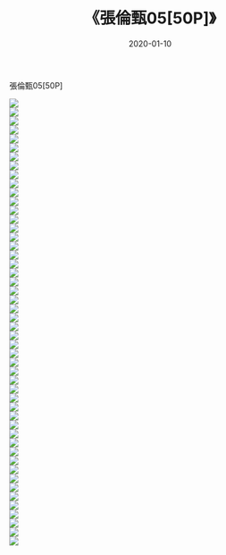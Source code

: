 ﻿---
layout: post
title:  《張倫甄05[50P]》
date:   2020-01-10
img: http://pic.660000.xyz/1:/唯美/2020/張倫甄05[50P]/000.jpg
categories: [美女, 清纯, 唯美]
---

張倫甄05[50P]

  ![](http://pic.660000.xyz/1:/唯美/2020/張倫甄05[50P]/001.jpg) <br> ![](http://pic.660000.xyz/1:/唯美/2020/張倫甄05[50P]/002.jpg) <br> ![](http://pic.660000.xyz/1:/唯美/2020/張倫甄05[50P]/003.jpg) <br> ![](http://pic.660000.xyz/1:/唯美/2020/張倫甄05[50P]/004.jpg) <br> ![](http://pic.660000.xyz/1:/唯美/2020/張倫甄05[50P]/005.jpg) <br> ![](http://pic.660000.xyz/1:/唯美/2020/張倫甄05[50P]/006.jpg) <br> ![](http://pic.660000.xyz/1:/唯美/2020/張倫甄05[50P]/007.jpg) <br> ![](http://pic.660000.xyz/1:/唯美/2020/張倫甄05[50P]/008.jpg) <br> ![](http://pic.660000.xyz/1:/唯美/2020/張倫甄05[50P]/009.jpg) <br> ![](http://pic.660000.xyz/1:/唯美/2020/張倫甄05[50P]/010.jpg) <br> ![](http://pic.660000.xyz/1:/唯美/2020/張倫甄05[50P]/011.jpg) <br> ![](http://pic.660000.xyz/1:/唯美/2020/張倫甄05[50P]/012.jpg) <br> ![](http://pic.660000.xyz/1:/唯美/2020/張倫甄05[50P]/013.jpg) <br> ![](http://pic.660000.xyz/1:/唯美/2020/張倫甄05[50P]/014.jpg) <br> ![](http://pic.660000.xyz/1:/唯美/2020/張倫甄05[50P]/015.jpg) <br> ![](http://pic.660000.xyz/1:/唯美/2020/張倫甄05[50P]/016.jpg) <br> ![](http://pic.660000.xyz/1:/唯美/2020/張倫甄05[50P]/017.jpg) <br> ![](http://pic.660000.xyz/1:/唯美/2020/張倫甄05[50P]/018.jpg) <br> ![](http://pic.660000.xyz/1:/唯美/2020/張倫甄05[50P]/019.jpg) <br> ![](http://pic.660000.xyz/1:/唯美/2020/張倫甄05[50P]/020.jpg) <br> ![](http://pic.660000.xyz/1:/唯美/2020/張倫甄05[50P]/021.jpg) <br> ![](http://pic.660000.xyz/1:/唯美/2020/張倫甄05[50P]/022.jpg) <br> ![](http://pic.660000.xyz/1:/唯美/2020/張倫甄05[50P]/023.jpg) <br> ![](http://pic.660000.xyz/1:/唯美/2020/張倫甄05[50P]/024.jpg) <br> ![](http://pic.660000.xyz/1:/唯美/2020/張倫甄05[50P]/025.jpg) <br> ![](http://pic.660000.xyz/1:/唯美/2020/張倫甄05[50P]/026.jpg) <br> ![](http://pic.660000.xyz/1:/唯美/2020/張倫甄05[50P]/027.jpg) <br> ![](http://pic.660000.xyz/1:/唯美/2020/張倫甄05[50P]/028.jpg) <br> ![](http://pic.660000.xyz/1:/唯美/2020/張倫甄05[50P]/029.jpg) <br> ![](http://pic.660000.xyz/1:/唯美/2020/張倫甄05[50P]/030.jpg) <br> ![](http://pic.660000.xyz/1:/唯美/2020/張倫甄05[50P]/031.jpg) <br> ![](http://pic.660000.xyz/1:/唯美/2020/張倫甄05[50P]/032.jpg) <br> ![](http://pic.660000.xyz/1:/唯美/2020/張倫甄05[50P]/033.jpg) <br> ![](http://pic.660000.xyz/1:/唯美/2020/張倫甄05[50P]/034.jpg) <br> ![](http://pic.660000.xyz/1:/唯美/2020/張倫甄05[50P]/035.jpg) <br> ![](http://pic.660000.xyz/1:/唯美/2020/張倫甄05[50P]/036.jpg) <br> ![](http://pic.660000.xyz/1:/唯美/2020/張倫甄05[50P]/037.jpg) <br> ![](http://pic.660000.xyz/1:/唯美/2020/張倫甄05[50P]/038.jpg) <br> ![](http://pic.660000.xyz/1:/唯美/2020/張倫甄05[50P]/039.jpg) <br> ![](http://pic.660000.xyz/1:/唯美/2020/張倫甄05[50P]/040.jpg) <br> ![](http://pic.660000.xyz/1:/唯美/2020/張倫甄05[50P]/041.jpg) <br> ![](http://pic.660000.xyz/1:/唯美/2020/張倫甄05[50P]/042.jpg) <br> ![](http://pic.660000.xyz/1:/唯美/2020/張倫甄05[50P]/043.jpg) <br> ![](http://pic.660000.xyz/1:/唯美/2020/張倫甄05[50P]/044.jpg) <br> ![](http://pic.660000.xyz/1:/唯美/2020/張倫甄05[50P]/045.jpg) <br> ![](http://pic.660000.xyz/1:/唯美/2020/張倫甄05[50P]/046.jpg) <br> ![](http://pic.660000.xyz/1:/唯美/2020/張倫甄05[50P]/047.jpg) <br> ![](http://pic.660000.xyz/1:/唯美/2020/張倫甄05[50P]/048.jpg) <br> ![](http://pic.660000.xyz/1:/唯美/2020/張倫甄05[50P]/049.jpg) <br> ![](http://pic.660000.xyz/1:/唯美/2020/張倫甄05[50P]/050.jpg) <br>